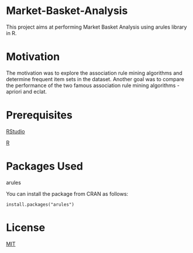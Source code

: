 # Market-Basket-Analysis
This project aims at performing Market Basket Analysis using arules library in R.

# Motivation
The motivation was to explore the association rule mining algorithms and determine frequent item sets in the dataset. Another goal was to compare the performance of the two famous association rule mining algorithms - apriori and eclat.

# Prerequisites
[RStudio](https://rstudio.com/)

[R](https://www.r-project.org/)

# Packages Used

arules

You can install the package  from CRAN as follows:

`install.packages("arules")`

# License
[MIT](https://choosealicense.com/licenses/mit/#suggest-this-license)
